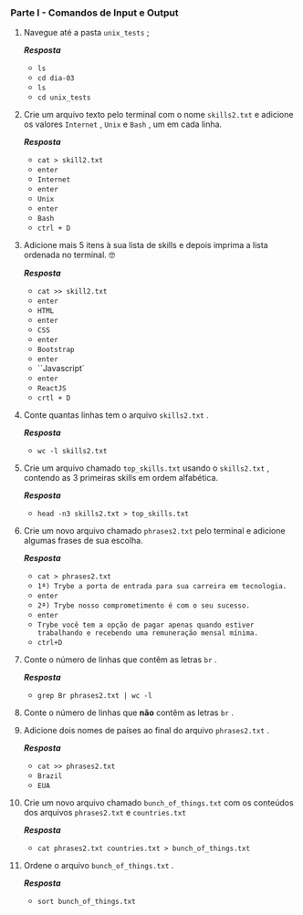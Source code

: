 ### Parte I - Comandos de Input e Output

1. Navegue até a pasta `unix_tests` ;

   _**Resposta**_

   - `ls`
   - `cd dia-03`
   - `ls`
   - `cd unix_tests`

2. Crie um arquivo texto pelo terminal com o nome `skills2.txt` e adicione os valores `Internet` , `Unix` e `Bash` , um em cada linha.

   _**Resposta**_

   - `cat > skill2.txt`
   - `enter`
   - `Internet`
   - `enter`
   - `Unix`
   - `enter`
   - `Bash`
   - `ctrl + D`

3. Adicione mais 5 itens à sua lista de skills e depois imprima a lista ordenada no terminal. 🤓

   _**Resposta**_

   - `cat >> skill2.txt`
   - `enter`
   - `HTML`
   - `enter`
   - `CSS`
   - `enter`
   - `Bootstrap`
   - `enter`
   - ``Javascript`
   - `enter`
   - `ReactJS`
   - `crtl + D`

4. Conte quantas linhas tem o arquivo `skills2.txt` .

   _**Resposta**_

   - `wc -l skills2.txt`

5. Crie um arquivo chamado `top_skills.txt` usando o `skills2.txt` , contendo as 3 primeiras skills em ordem alfabética.

   _**Resposta**_

   - `head -n3 skills2.txt > top_skills.txt`

6. Crie um novo arquivo chamado `phrases2.txt` pelo terminal e adicione algumas frases de sua escolha.

   _**Resposta**_

   - `cat > phrases2.txt`
   - `1ª) Trybe a porta de entrada‍ para sua carreira em tecnologia.`
   - `enter`
   - `2ª) Trybe nosso comprometimento é com o seu sucesso.`
   - `enter`
   - `Trybe você tem a opção de pagar apenas quando estiver trabalhando e recebendo uma remuneração mensal mínima.`
   - `ctrl+D`

7. Conte o número de linhas que contêm as letras `br` .

   _**Resposta**_

   - `grep Br phrases2.txt | wc -l`

8. Conte o número de linhas que **não** contêm as letras `br` .

9. Adicione dois nomes de países ao final do arquivo `phrases2.txt` .

   _**Resposta**_

   - `cat >> phrases2.txt`
   - `Brazil`
   - `EUA`

10. Crie um novo arquivo chamado `bunch_of_things.txt` com os conteúdos dos arquivos `phrases2.txt` e `countries.txt`

    _**Resposta**_

    - `cat phrases2.txt countries.txt > bunch_of_things.txt`

11. Ordene o arquivo `bunch_of_things.txt` .

    _**Resposta**_

    - `sort bunch_of_things.txt`